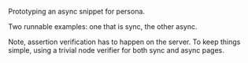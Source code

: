 Prototyping an async snippet for persona.

Two runnable examples: one that is sync, the other async.

Note, assertion verification has to happen on the server. To keep things simple, using a trivial node verifier for both sync and async pages.

